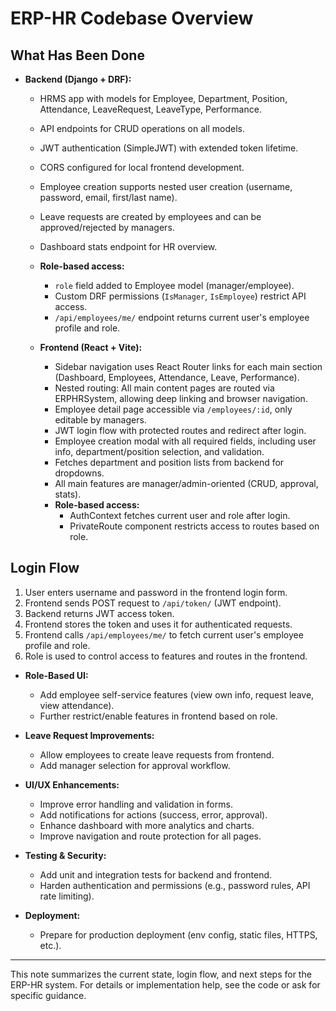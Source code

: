# ERP-HR Codebase Overview

## What Has Been Done

- **Backend (Django + DRF):**
  - HRMS app with models for Employee, Department, Position, Attendance, LeaveRequest, LeaveType, Performance.
  - API endpoints for CRUD operations on all models.
  - JWT authentication (SimpleJWT) with extended token lifetime.
  - CORS configured for local frontend development.
  - Employee creation supports nested user creation (username, password, email, first/last name).
  - Leave requests are created by employees and can be approved/rejected by managers.
  - Dashboard stats endpoint for HR overview.
  - **Role-based access:**
    - `role` field added to Employee model (manager/employee).
    - Custom DRF permissions (`IsManager`, `IsEmployee`) restrict API access.
    - `/api/employees/me/` endpoint returns current user's employee profile and role.

  - **Frontend (React + Vite):**
    - Sidebar navigation uses React Router links for each main section (Dashboard, Employees, Attendance, Leave, Performance).
    - Nested routing: All main content pages are routed via ERPHRSystem, allowing deep linking and browser navigation.
    - Employee detail page accessible via `/employees/:id`, only editable by managers.
    - JWT login flow with protected routes and redirect after login.
    - Employee creation modal with all required fields, including user info, department/position selection, and validation.
    - Fetches department and position lists from backend for dropdowns.
    - All main features are manager/admin-oriented (CRUD, approval, stats).
    - **Role-based access:**
      - AuthContext fetches current user and role after login.
      - PrivateRoute component restricts access to routes based on role.

## Login Flow

1. User enters username and password in the frontend login form.
2. Frontend sends POST request to `/api/token/` (JWT endpoint).
3. Backend returns JWT access token.
4. Frontend stores the token and uses it for authenticated requests.
5. Frontend calls `/api/employees/me/` to fetch current user's employee profile and role.
6. Role is used to control access to features and routes in the frontend.






  - **Role-Based UI:**
    - Add employee self-service features (view own info, request leave, view attendance).
    - Further restrict/enable features in frontend based on role.

  - **Leave Request Improvements:**
    - Allow employees to create leave requests from frontend.
    - Add manager selection for approval workflow.

  - **UI/UX Enhancements:**
    - Improve error handling and validation in forms.
    - Add notifications for actions (success, error, approval).
    - Enhance dashboard with more analytics and charts.
    - Improve navigation and route protection for all pages.

  - **Testing & Security:**
    - Add unit and integration tests for backend and frontend.
    - Harden authentication and permissions (e.g., password rules, API rate limiting).

  - **Deployment:**
    - Prepare for production deployment (env config, static files, HTTPS, etc.).

---

This note summarizes the current state, login flow, and next steps for the ERP-HR system. For details or implementation help, see the code or ask for specific guidance.
